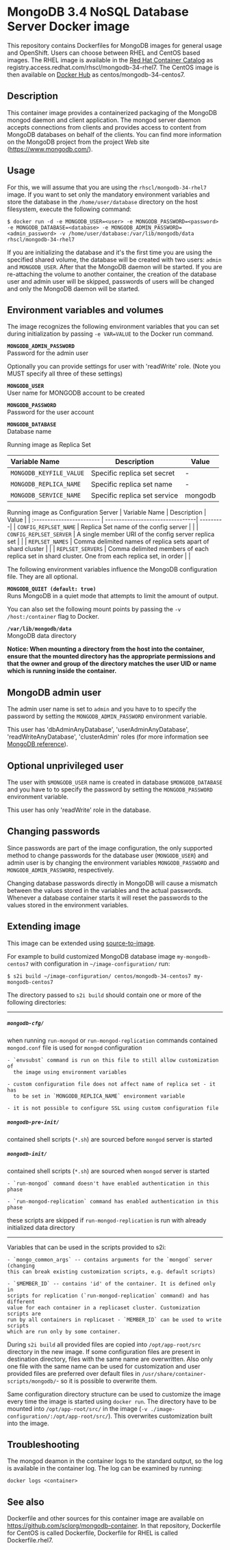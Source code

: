 MongoDB 3.4 NoSQL Database Server Docker image
====================

This repository contains Dockerfiles for MongoDB images for general usage and OpenShift.
Users can choose between RHEL and CentOS based images.
The RHEL image is available in the [Red Hat Container Catalog](https://access.redhat.com/containers/#/registry.access.redhat.com/rhscl/mongodb-34-rhel7)
as registry.access.redhat.com/rhscl/mongodb-34-rhel7.
The CentOS image is then available on [Docker Hub](https://hub.docker.com/r/centos/mongodb-34-centos7/)
as centos/mongodb-34-centos7.


Description
-----------

This container image provides a containerized packaging of the MongoDB mongod daemon
and client application. The mongod server daemon accepts connections from clients
and provides access to content from MongoDB databases on behalf of the clients.
You can find more information on the MongoDB project from the project Web site
(https://www.mongodb.com/).


Usage
-----

For this, we will assume that you are using the `rhscl/mongodb-34-rhel7` image.
If you want to set only the mandatory environment variables and store the database
in the `/home/user/database` directory on the host filesystem, execute the following command:

```
$ docker run -d -e MONGODB_USER=<user> -e MONGODB_PASSWORD=<password> -e MONGODB_DATABASE=<database> -e MONGODB_ADMIN_PASSWORD=<admin_password> -v /home/user/database:/var/lib/mongodb/data rhscl/mongodb-34-rhel7
```

If you are initializing the database and it's the first time you are using the
specified shared volume, the database will be created with two users: `admin`
and `MONGODB_USER`. After that the MongoDB daemon will be started. If you are
re-attaching the volume to another container, the creation of the database
user and admin user will be skipped, passwords of users will be changed and
only the MongoDB daemon will be started.


Environment variables and volumes
---------------------------------

The image recognizes the following environment variables that you can set
during initialization by passing `-e VAR=VALUE` to the Docker run command.

**`MONGODB_ADMIN_PASSWORD`**  
       Password for the admin user


Optionally you can provide settings for user with 'readWrite' role.
(Note you MUST specify all three of these settings)

**`MONGODB_USER`**  
       User name for MONGODB account to be created

**`MONGODB_PASSWORD`**  
       Password for the user account

**`MONGODB_DATABASE`**  
       Database name


Running image as Replica Set

|    Variable Name           |    Description                   |    Value |
| :------------------------  | ---------------------------------| ---------|
|  `MONGODB_KEYFILE_VALUE`   | Specific replica set secret      | -        |
|  `MONGODB_REPLICA_NAME`    | Specific replica set name        | -        |
|  `MONGODB_SERVICE_NAME`    | Specific replica set service     | mongodb  |

Running image as Configuration Server
|    Variable Name           |    Description                   |    Value |
| :------------------------  | ---------------------------------| ---------|
|    `CONFIG_REPLSET_NAME`   | Replica Set name of the config server  | |
|   `CONFIG_REPLSET_SERVER`  | A single member URI of the config server replica set | |
|   `REPLSET_NAMES`          | Comma delimited names of replica sets apart of shard cluster | |
|   `REPLSET_SERVERS`        | Comma delimited members of each replica set in shard cluster. One from each replica set, in order | |

The following environment variables influence the MongoDB configuration file.
They are all optional.

**`MONGODB_QUIET (default: true)`**  
       Runs MongoDB in a quiet mode that attempts to limit the amount of output.



You can also set the following mount points by passing the `-v
/host:/container` flag to Docker.

**`/var/lib/mongodb/data`**  
       MongoDB data directory


**Notice: When mounting a directory from the host into the container, ensure
that the mounted directory has the appropriate permissions and that the owner
and group of the directory matches the user UID or name which is running
inside the container.**


MongoDB admin user
---------------------------------

The admin user name is set to `admin` and you have to to specify the password by
setting the `MONGODB_ADMIN_PASSWORD` environment variable.

This user has 'dbAdminAnyDatabase', 'userAdminAnyDatabase',
'readWriteAnyDatabase', 'clusterAdmin' roles (for more information see
[MongoDB
reference](https://docs.mongodb.com/manual/reference/built-in-roles/)).


Optional unprivileged user
---------------------------------

The user with `$MONGODB_USER` name is created in database `$MONGODB_DATABASE`
and you have to to specify the password by setting the `MONGODB_PASSWORD`
environment variable.

This user has only 'readWrite' role in the database.


Changing passwords
---------------------------------

Since passwords are part of the image configuration, the only supported method
to change passwords for the database user (`MONGODB_USER`) and admin user is
by changing the environment variables `MONGODB_PASSWORD` and
`MONGODB_ADMIN_PASSWORD`, respectively.

Changing database passwords directly in MongoDB will cause a mismatch between
the values stored in the variables and the actual passwords. Whenever a
database container starts it will reset the passwords to the values stored in
the environment variables.


Extending image
---------------------------------

This image can be extended using
[source-to-image](https://github.com/openshift/source-to-image).

For example to build customized MongoDB database image `my-mongodb-centos7`
with configuration in `~/image-configuration/` run:

```
$ s2i build ~/image-configuration/ centos/mongodb-34-centos7 my-mongodb-centos7
```

The directory passed to `s2i build` should contain one or more of the
following directories:

----------------------------------------------

##### `mongodb-cfg/`

when running `run-mongod` or `run-mongod-replication` commands contained
`mongod.conf` file is used for `mongod` configuration

~~~~~
- `envsubst` command is run on this file to still allow customization of
  the image using environment variables

- custom configuration file does not affect name of replica set - it has
  to be set in `MONGODB_REPLICA_NAME` environment variable

- it is not possible to configure SSL using custom configuration file
~~~~~

##### `mongodb-pre-init/`

contained shell scripts (`*.sh`) are sourced before `mongod` server is
started

##### `mongodb-init/`

contained shell scripts (`*.sh`) are sourced when `mongod` server is
started
~~~~~
- `run-mongod` command doesn't have enabled authentication in this phase

- `run-mongod-replication` command has enabled authentication in this phase
~~~~~

these scripts are skipped if `run-mongod-replication` is run with already
initialized data directory

----------------------------------------------

Variables that can be used in the scripts provided to s2i:

~~~~~
- `mongo_common_args` -- contains arguments for the `mongod` server (changing
this can break existing customization scripts, e.g. default scripts)

- `$MEMBER_ID` -- contains 'id' of the container. It is defined only in
scripts for replication (`run-mongod-replication` command) and has different
value for each container in a replicaset cluster. Customization scripts are
run by all containers in replicaset - `MEMBER_ID` can be used to write scripts
which are run only by some container.
~~~~~

During `s2i build` all provided files are copied into `/opt/app-root/src`
directory in the new image. If some configuration files are present in
destination directory, files with the same name are overwritten. Also only one
file with the same name can be used for customization and user provided files
are preferred over default files in `/usr/share/container-scripts/mongodb/`-
so it is possible to overwrite them.

Same configuration directory structure can be used to customize the image
every time the image is started using `docker run`. The directory have to be
mounted into `/opt/app-root/src/` in the image (`-v
./image-configuration/:/opt/app-root/src/`). This overwrites customization
built into the image.


Troubleshooting
---------------
The mongod deamon in the container logs to the standard output, so the log is available in the container log. The log can be examined by running:

    docker logs <container>


See also
--------
Dockerfile and other sources for this container image are available on
https://github.com/sclorg/mongodb-container.
In that repository, Dockerfile for CentOS is called Dockerfile, Dockerfile
for RHEL is called Dockerfile.rhel7.
